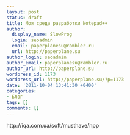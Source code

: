 ```yaml
---
layout: post
status: draft
title: Моя среда разработки Notepad++
author:
  display_name: SlowProg
  login: seoadmin
  email: paperplanesu@rambler.ru
  url: http://paperplane.su
author_login: seoadmin
author_email: paperplanesu@rambler.ru
author_url: http://paperplane.su
wordpress_id: 1173
wordpress_url: http://paperplane.su/?p=1173
date: '2011-10-04 13:41:30 +0400'
categories:
- Блог
tags: []
comments: []
---
```

<p>http:&#47;&#47;iqa.com.ua&#47;soft&#47;musthave&#47;npp</p>
